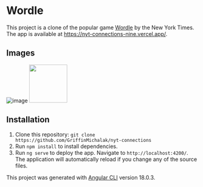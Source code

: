 # Wordle

This project is a clone of the popular game [Wordle](https://www.nytimes.com/games/wordle/index.html) by the New York Times.
The app is available at https://nyt-connections-nine.vercel.app/.

## Images
![image](https://github.com/user-attachments/assets/9d121caa-4650-4fdb-8e67-a1af34ef81de)
<img src="https://github.com/user-attachments/assets/8b88933d-f54b-4043-a582-2a237634bd71" width = 100px>
>

## Installation
1. Clone this repository: `git clone https://github.com/GriffinMichalak/nyt-connections`
2. Run `npm install` to install dependencies. 
3. Run `ng serve` to deploy the app. Navigate to `http://localhost:4200/`. The application will automatically reload if you change any of the source files.

This project was generated with [Angular CLI](https://github.com/angular/angular-cli) version 18.0.3.

